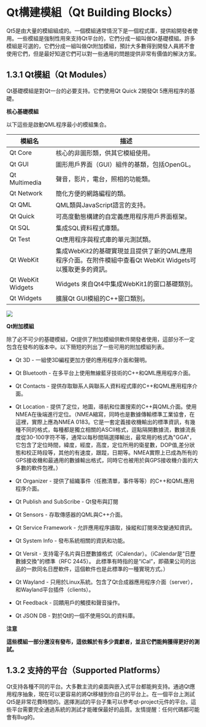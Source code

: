 # Qt構建模組（Qt Building Blocks）

Qt5是由大量的模組組成的。一個模組通常情況下是一個程式庫，提供給開發者使用。一些模組是強制性用來支持Qt平台的，它們分成一組叫做Qt基礎模組。許多模組是可選的，它們分成一組叫做Qt附加模組，預計大多數得到開發人員將不會使用它們，但是最好知道它們可以對一些通用的問題提供非常有價值的解決方案。

## 1.3.1 Qt模組（Qt Modules）

Qt基礎模組是對Qt一台的必要支持。它們使用Qt Quick 2開發Qt 5應用程序的基礎。

**核心基礎模組**

以下這些是啟動QML程序最小的模組集合。

| 模組名 | 描述 |
| -- | -- |
| Qt Core | 核心的非圖形類，供其它模組使用。 |
| Qt GUI  | 圖形用戶界面（GUI）組件的基類，包括OpenGL。 |
| Qt Multimedia | 聲音，影片，電台，照相的功能類。 |
| Qt Network  | 簡化方便的網路編程的類。 |
| Qt QML | QML類與JavaScript語言的支持。 |
| Qt Quick | 可高度動態構建的自定義應用程序用戶界面框架。 |
| Qt SQL | 集成SQL資料程式庫類。 |
| Qt Test | Qt應用程序與程式庫的單元測試類。 |
| Qt WebKit | 集成WebKit2的基礎實現並且提供了新的QML應用程序介面。在附件模組中查看Qt WebKit Widgets可以獲取更多的資訊。 |
| Qt WebKit Widgets | Widgets	來自Qt4中集成WebKit1的窗口基礎類別。 |
| Qt Widgets | 擴展Qt GUI模組的C++窗口類別。 |

![](http://qmlbook.org/_images/graphviz-748fb340dd79a8004144bb8c91ec98bf1ed82cf3.png)

**Qt附加模組**

除了必不可少的基礎模組，Qt提供了附加模組供軟件開發者使用，這部分不一定包含在發布的版本中。以下簡短的列出了一些可用的附加模組列表。
* Qt 3D - 一組使3D編程更加方便的應用程序介面和聲明。

* Qt Bluetooth - 在多平台上使用無線藍牙技術的C++和QML應用程序介面。

* Qt Contacts - 提供存取聯系人與聯系人資料程式庫的C++和QML應用程序介面。

* Qt Location - 提供了定位，地圖，導航和位置搜索的C++與QML介面。使用NMEA在後端進行定位。（NMEA縮寫，同時也是數據傳輸標準工業協會，在這裡，實際上應為NMEA 0183。它是一套定義接收機輸出的標準資訊，有幾種不同的格式，每種都是獨立相關的ASCII格式，逗點隔開數據流，數據流長度從30-100字符不等，通常以每秒間隔選擇輸出，最常用的格式為"GGA"，它包含了定位時間，緯度，經度，高度，定位所用的衛星數，DOP值,差分狀態和校正時段等，其他的有速度，跟蹤，日期等。NMEA實際上已成為所有的GPS接收機和最通用的數據輸出格式，同時它也被用於與GPS接收機介面的大多數的軟件包裡。）

* Qt Organizer - 提供了組織事件（任務清單，事件等等）的C++和QML應用程序介面。

* Qt Publish and SubScribe - Qt發布與訂閱

* Qt Sensors - 存取傳感器的QML與C++介面。

* Qt Service Framework - 允許應用程序讀取，操縱和訂閱來改變通知資訊。

* Qt System Info - 發布系統相關的資訊和功能。

* Qt Versit - 支持電子名片與日歷數據格式（iCalendar）。（iCalendar是“日歷數據交換”的標準（RFC 2445）。 此標準有時指的是“iCal”，即蘋果公司的出品的一款同名日歷軟件，這個軟件也是此標準的一種實現方式。）

* Qt Wayland - 只用於Linux系統。包含了Qt合成器應用程序介面（server），和Wayland平台插件（clients）。

* Qt Feedback - 回饋用戶的觸摸和聲音操作。

* Qt JSON DB - 對於Qt的一個不使用SQL的資料庫。

**注意**

**這些模組一部分還沒有發布，這依賴於有多少貢獻者，並且它們能夠獲得更好的測試。**

## 1.3.2 支持的平台（Supported Platforms）

Qt支持各種不同的平台。大多數主流的桌面與嵌入式平台都能夠支持。通過Qt應用程序抽象，現在可以更容易的將Qt移植到你自己的平台上。在一個平台上測試Qt5是非常花費時間的。選擇測試的平台子集可以參考qt-project元件的平台。這些平台需要完全通過系統的測試才能確保最好的品質。友情提醒：任何代碼都可能會有Bug的。
